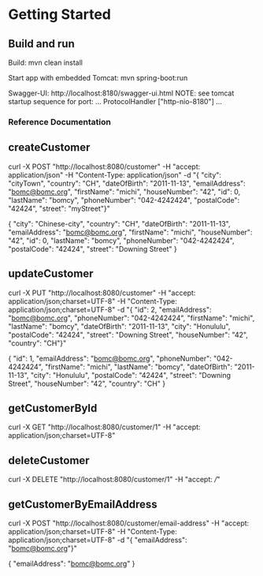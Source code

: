 # Getting Started

## Build and run

Build: mvn clean install

Start app with embedded Tomcat: mvn spring-boot:run

Swagger-UI: http://localhost:8180/swagger-ui.html
NOTE: see tomcat startup sequence for port:
...
 ProtocolHandler ["http-nio-8180"]
...

### Reference Documentation

## createCustomer

curl -X POST "http://localhost:8080/customer" -H "accept: application/json" -H "Content-Type: application/json" -d "{ \"city\": \"cityTown\", \"country\": \"CH\", \"dateOfBirth\": \"2011-11-13\", \"emailAddress\": \"bomc@bomc.org\", \"firstName\": \"michi\", \"houseNumber\": \"42\", \"id\": 0, \"lastName\": \"bomcy\", \"phoneNumber\": \"042-4242424\", \"postalCode\": \"42424\", \"street\": \"myStreet\"}"

{
  "city": "Chinese-city",
  "country": "CH",
  "dateOfBirth": "2011-11-13",
  "emailAddress": "bomc@bomc.org",
  "firstName": "michi",
  "houseNumber": "42",
  "id": 0,
  "lastName": "bomcy",
  "phoneNumber": "042-4242424",
  "postalCode": "42424",
  "street": "Downing Street"
}


## updateCustomer

curl -X PUT "http://localhost:8080/customer" -H "accept: application/json;charset=UTF-8" -H "Content-Type: application/json;charset=UTF-8" -d "{ \"id\": 2, \"emailAddress\": \"bomc@bomc.org\", \"phoneNumber\": \"042-4242424\", \"firstName\": \"michi\", \"lastName\": \"bomcy\", \"dateOfBirth\": \"2011-11-13\", \"city\": \"Honululu\", \"postalCode\": \"42424\", \"street\": \"Downing Street\", \"houseNumber\": \"42\", \"country\": \"CH\"}"

{
  "id": 1,
  "emailAddress": "bomc@bomc.org",
  "phoneNumber": "042-4242424",
  "firstName": "michi",
  "lastName": "bomcy",
  "dateOfBirth": "2011-11-13",
  "city": "Honululu",
  "postalCode": "42424",
  "street": "Downing Street",
  "houseNumber": "42",
  "country": "CH"
}


## getCustomerById

curl -X GET "http://localhost:8080/customer/1" -H "accept: application/json;charset=UTF-8"


## deleteCustomer

curl -X DELETE "http://localhost:8080/customer/1" -H "accept: */*"


## getCustomerByEmailAddress

curl -X POST "http://localhost:8080/customer/email-address" -H "accept: application/json;charset=UTF-8" -H "Content-Type: application/json;charset=UTF-8" -d "{ \"emailAddress\": \"bomc@bomc.org\"}"

{
  "emailAddress": "bomc@bomc.org"
}